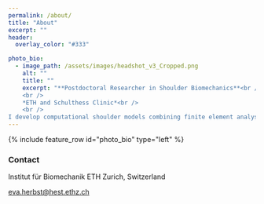 ```yaml
---
permalink: /about/
title: "About"
excerpt: ""
header:
  overlay_color: "#333"

photo_bio:
  - image_path: /assets/images/headshot_v3_Cropped.png
    alt: ""
    title: ""
    excerpt: "**Postdoctoral Researcher in Shoulder Biomechanics**<br />
    <br />
    *ETH and Schulthess Clinic*<br />
    <br />
I develop computational shoulder models combining finite element analysis and multibody dynamics to investigate dynamic joint loading in patients. I am based at the Laboratory for Orthopaedic Technology with [Prof. Dr. Stephen Ferguson](https://orthotech.ethz.ch/the-group/people/person-detail.MTc5Njgw.TGlzdC8xMzcwLDE3NTMxODM4ODU=.html). I work in close collaboration with [Prof. Dr. med. Philipp Moroder](https://www.schulthess-klinik.ch/en/specialist/prof-dr-med-univ-philipp-moroder) at the Schulthess Clinic to maximize the clinical impact of my simulation work. I am a comparative biomechanist and palaeontologist by training but am now directing my efforts towards clinical applications. I remain fascinated by the link between form and function. I really enjoy developing new methods and my goal with this website is to share tools I have developed. I am also a founder of (Finite Element Zurich)[https://fez-finite-element-zurich.github.io/], an initiative to make finite element modeling more accessible by sharing resources."
---
```


{% include feature_row id="photo_bio" type="left" %}

### Contact
Institut für Biomechanik
ETH
Zurich, Switzerland

[eva.herbst@hest.ethz.ch](eva.herbst@hest.ethz.ch)

